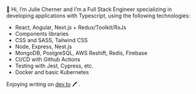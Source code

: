 👋 Hi, I’m Julie Cherner and I’m a Full Stack Engineer specializing in developing applications with Typescript, using the following technologies:
-  React, Angular, Next.js + Redux/Toolkit/RxJs
-  Components libraries
-  CSS and SASS, Tailwind CSS
-  Node, Express, Nest.js
-  MongoDB, PostgreSQL, AWS Reshift, Redis, Firebase
-  CI/CD with Github Actions
-  Testing with Jest, Cypress, etc.
-  Docker and basic Kubernetes
  
Enjoying writing on <a href="https://dev.to/juliecherner">dev.to</a>  🖊 .


